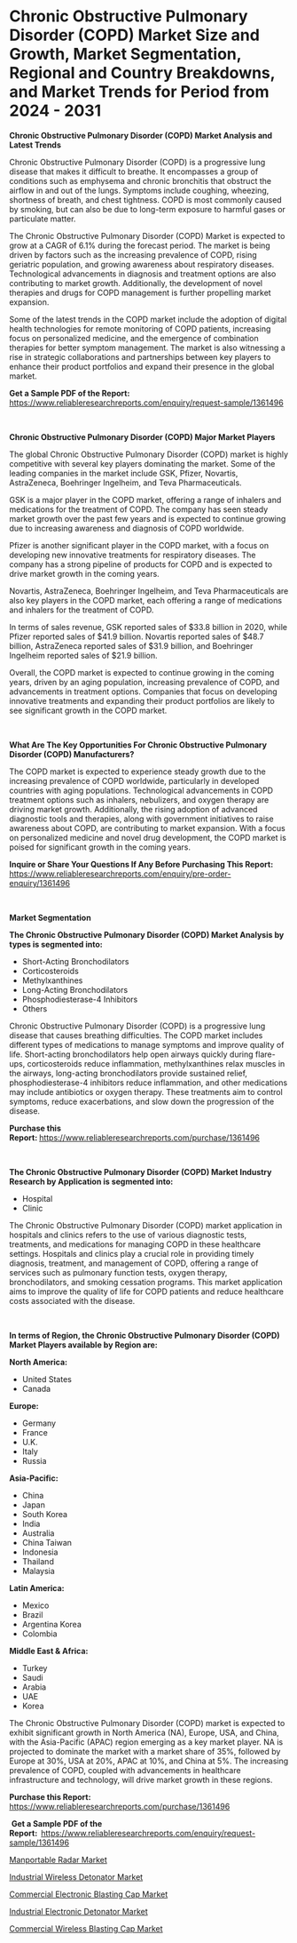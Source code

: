 <p><h1>Chronic Obstructive Pulmonary Disorder (COPD) Market Size and Growth, Market Segmentation, Regional and Country Breakdowns, and Market Trends for Period from 2024 -  2031</h1></p><p><strong>Chronic Obstructive Pulmonary Disorder (COPD) Market Analysis and Latest Trends</strong></p>
<p><p>Chronic Obstructive Pulmonary Disorder (COPD) is a progressive lung disease that makes it difficult to breathe. It encompasses a group of conditions such as emphysema and chronic bronchitis that obstruct the airflow in and out of the lungs. Symptoms include coughing, wheezing, shortness of breath, and chest tightness. COPD is most commonly caused by smoking, but can also be due to long-term exposure to harmful gases or particulate matter.</p><p>The Chronic Obstructive Pulmonary Disorder (COPD) Market is expected to grow at a CAGR of 6.1% during the forecast period. The market is being driven by factors such as the increasing prevalence of COPD, rising geriatric population, and growing awareness about respiratory diseases. Technological advancements in diagnosis and treatment options are also contributing to market growth. Additionally, the development of novel therapies and drugs for COPD management is further propelling market expansion.</p><p>Some of the latest trends in the COPD market include the adoption of digital health technologies for remote monitoring of COPD patients, increasing focus on personalized medicine, and the emergence of combination therapies for better symptom management. The market is also witnessing a rise in strategic collaborations and partnerships between key players to enhance their product portfolios and expand their presence in the global market.</p></p>
<p><strong>Get a Sample PDF of the Report:&nbsp;</strong> <a href="https://www.reliableresearchreports.com/enquiry/request-sample/1361496">https://www.reliableresearchreports.com/enquiry/request-sample/1361496</a></p>
<p>&nbsp;</p>
<p><strong>Chronic Obstructive Pulmonary Disorder (COPD) Major Market Players</strong></p>
<p><p>The global Chronic Obstructive Pulmonary Disorder (COPD) market is highly competitive with several key players dominating the market. Some of the leading companies in the market include GSK, Pfizer, Novartis, AstraZeneca, Boehringer Ingelheim, and Teva Pharmaceuticals.</p><p>GSK is a major player in the COPD market, offering a range of inhalers and medications for the treatment of COPD. The company has seen steady market growth over the past few years and is expected to continue growing due to increasing awareness and diagnosis of COPD worldwide.</p><p>Pfizer is another significant player in the COPD market, with a focus on developing new innovative treatments for respiratory diseases. The company has a strong pipeline of products for COPD and is expected to drive market growth in the coming years.</p><p>Novartis, AstraZeneca, Boehringer Ingelheim, and Teva Pharmaceuticals are also key players in the COPD market, each offering a range of medications and inhalers for the treatment of COPD.</p><p>In terms of sales revenue, GSK reported sales of $33.8 billion in 2020, while Pfizer reported sales of $41.9 billion. Novartis reported sales of $48.7 billion, AstraZeneca reported sales of $31.9 billion, and Boehringer Ingelheim reported sales of $21.9 billion.</p><p>Overall, the COPD market is expected to continue growing in the coming years, driven by an aging population, increasing prevalence of COPD, and advancements in treatment options. Companies that focus on developing innovative treatments and expanding their product portfolios are likely to see significant growth in the COPD market.</p></p>
<p>&nbsp;</p>
<p><strong>What Are The Key Opportunities For Chronic Obstructive Pulmonary Disorder (COPD) Manufacturers?</strong></p>
<p><p>The COPD market is expected to experience steady growth due to the increasing prevalence of COPD worldwide, particularly in developed countries with aging populations. Technological advancements in COPD treatment options such as inhalers, nebulizers, and oxygen therapy are driving market growth. Additionally, the rising adoption of advanced diagnostic tools and therapies, along with government initiatives to raise awareness about COPD, are contributing to market expansion. With a focus on personalized medicine and novel drug development, the COPD market is poised for significant growth in the coming years.</p></p>
<p><strong>Inquire or Share Your Questions If Any Before Purchasing This Report:</strong> <a href="https://www.reliableresearchreports.com/enquiry/pre-order-enquiry/1361496">https://www.reliableresearchreports.com/enquiry/pre-order-enquiry/1361496</a></p>
<p>&nbsp;</p>
<p><strong>Market Segmentation</strong></p>
<p><strong>The Chronic Obstructive Pulmonary Disorder (COPD) Market Analysis by types is segmented into:</strong></p>
<p><ul><li>Short-Acting Bronchodilators</li><li>Corticosteroids</li><li>Methylxanthines</li><li>Long-Acting Bronchodilators</li><li>Phosphodiesterase-4 Inhibitors</li><li>Others</li></ul></p>
<p><p>Chronic Obstructive Pulmonary Disorder (COPD) is a progressive lung disease that causes breathing difficulties. The COPD market includes different types of medications to manage symptoms and improve quality of life. Short-acting bronchodilators help open airways quickly during flare-ups, corticosteroids reduce inflammation, methylxanthines relax muscles in the airways, long-acting bronchodilators provide sustained relief, phosphodiesterase-4 inhibitors reduce inflammation, and other medications may include antibiotics or oxygen therapy. These treatments aim to control symptoms, reduce exacerbations, and slow down the progression of the disease.</p></p>
<p><strong>Purchase this Report:&nbsp;</strong><a href="https://www.reliableresearchreports.com/purchase/1361496">https://www.reliableresearchreports.com/purchase/1361496</a></p>
<p>&nbsp;</p>
<p><strong>The Chronic Obstructive Pulmonary Disorder (COPD) Market Industry Research by Application is segmented into:</strong></p>
<p><ul><li>Hospital</li><li>Clinic</li></ul></p>
<p><p>The Chronic Obstructive Pulmonary Disorder (COPD) market application in hospitals and clinics refers to the use of various diagnostic tests, treatments, and medications for managing COPD in these healthcare settings. Hospitals and clinics play a crucial role in providing timely diagnosis, treatment, and management of COPD, offering a range of services such as pulmonary function tests, oxygen therapy, bronchodilators, and smoking cessation programs. This market application aims to improve the quality of life for COPD patients and reduce healthcare costs associated with the disease.</p></p>
<p>&nbsp;</p>
<p><strong>In terms of Region, the Chronic Obstructive Pulmonary Disorder (COPD) Market Players available by Region are:</strong></p>
<p>
    <p> <strong> North America: </strong>
        <ul>
            <li>United States</li>
            <li>Canada</li>
        </ul>
        </p> 
    <p> <strong> Europe: </strong>
        <ul>
            <li>Germany</li>
            <li>France</li>
            <li>U.K.</li>
            <li>Italy</li>
            <li>Russia</li>
        </ul>
        </p> 
    <p> <strong> Asia-Pacific: </strong>
        <ul>
            <li>China</li>
            <li>Japan</li>
            <li>South Korea</li>
            <li>India</li>
            <li>Australia</li>
            <li>China Taiwan</li>
            <li>Indonesia</li>
            <li>Thailand</li>
            <li>Malaysia</li>
        </ul>
        </p> 
    <p> <strong> Latin America: </strong>
        <ul>
            <li>Mexico</li>
            <li>Brazil</li>
            <li>Argentina Korea</li>
            <li>Colombia</li>
        </ul>
        </p> 
    <p> <strong> Middle East & Africa: </strong>
        <ul>
            <li>Turkey</li>
            <li>Saudi</li>
            <li>Arabia</li>
            <li>UAE</li>
            <li>Korea</li>
        </ul>
    </p>
    </p>
<p><p>The Chronic Obstructive Pulmonary Disorder (COPD) market is expected to exhibit significant growth in North America (NA), Europe, USA, and China, with the Asia-Pacific (APAC) region emerging as a key market player. NA is projected to dominate the market with a market share of 35%, followed by Europe at 30%, USA at 20%, APAC at 10%, and China at 5%. The increasing prevalence of COPD, coupled with advancements in healthcare infrastructure and technology, will drive market growth in these regions.</p></p>
<p><strong>Purchase this Report: </strong><a href="https://www.reliableresearchreports.com/purchase/1361496">https://www.reliableresearchreports.com/purchase/1361496</a></p>
<p>&nbsp;<strong>Get a Sample PDF of the Report:&nbsp;&nbsp;</strong><a href="https://www.reliableresearchreports.com/enquiry/request-sample/1361496">https://www.reliableresearchreports.com/enquiry/request-sample/1361496</a></p>
<p><strong></strong></p>
<p><p><a href="https://medium.com/p/7aed0549bd58/edit">Manportable Radar Market</a></p><p><a href="https://medium.com/@caleighhane2777/industrial-wireless-detonator-market-trends-forecast-and-competitive-analysis-to-2031-6fcee44ce8f2">Industrial Wireless Detonator Market</a></p><p><a href="https://medium.com/@kennethjensen27/commercial-electronic-blasting-cap-market-trends-forecast-and-competitive-analysis-to-2031-418a25622cdc">Commercial Electronic Blasting Cap Market</a></p><p><a href="https://medium.com/@caleighhane2777/analyzing-industrial-electronic-detonator-market-global-industry-perspective-and-forecast-2024-to-4583735dbc43">Industrial Electronic Detonator Market</a></p><p><a href="https://medium.com/@kennethjensen27/commercial-wireless-blasting-cap-market-the-key-to-successful-business-strategy-forecast-till-2031-9980020a1453">Commercial Wireless Blasting Cap Market</a></p></p>